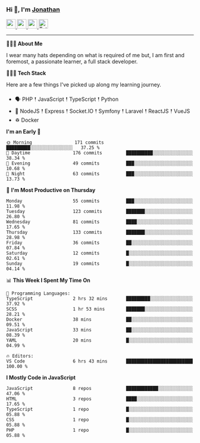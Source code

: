 ### Hi 👋, I'm [Jonathan](https://jonathan-d.ch) 

<p>
  <a href="https://www.twitter.com/redkill2108">
    <img src="https://img.shields.io/badge/twitter-%231DA1F2.svg?&style=for-the-badge&logo=twitter&logoColor=white" height=25>
  </a>
  <a href="https://www.linkedin.com/in/jdebetaz">
    <img src="https://img.shields.io/badge/linkedin-%230077B5.svg?&style=for-the-badge&logo=linkedin&logoColor=white" height=25>
  </a>
  <a href="https://www.instagram.com/jdebetaz/">
    <img src="https://img.shields.io/badge/instagram-%23E4405F.svg?&style=for-the-badge&logo=instagram&logoColor=white" height=25>
  </a>
  <a href="https://wakatime.com/@5c95ead1-71ee-4ecc-9a32-6c2b293dd432">
    <img src="https://wakatime.com/badge/user/5c95ead1-71ee-4ecc-9a32-6c2b293dd432.svg?style=for-the-badge" height=25 alt="Total time coded since Aug 23 2019" />
  </a>
</p>

-------

**🙋🏻‍♂️ About Me** 

<p>I wear many hats depending on what is required of me but, I am first and foremost, a passionate learner, a full stack developer.</p>

**👨🏻‍💻 Tech Stack** 

<p>Here are a few things I've picked up along my learning journey.</p>

- 🗣 PHP 𒑰 JavaScript 𒑰 TypeScript 𒑰 Python
- 🎒 NodeJS 𒑰 Express 𒑰 Socket.IO 𒑰 Symfony 𒑰 Laravel 𒑰 ReactJS 𒑰 VueJS
- ♽ Docker

<!--START_SECTION:waka-->
**I'm an Early 🐤** 

```text
🌞 Morning                171 commits         █████████░░░░░░░░░░░░░░░░   37.25 % 
🌆 Daytime                176 commits         ██████████░░░░░░░░░░░░░░░   38.34 % 
🌃 Evening                49 commits          ███░░░░░░░░░░░░░░░░░░░░░░   10.68 % 
🌙 Night                  63 commits          ███░░░░░░░░░░░░░░░░░░░░░░   13.73 % 
```
📅 **I'm Most Productive on Thursday** 

```text
Monday                   55 commits          ███░░░░░░░░░░░░░░░░░░░░░░   11.98 % 
Tuesday                  123 commits         ███████░░░░░░░░░░░░░░░░░░   26.80 % 
Wednesday                81 commits          ████░░░░░░░░░░░░░░░░░░░░░   17.65 % 
Thursday                 133 commits         ███████░░░░░░░░░░░░░░░░░░   28.98 % 
Friday                   36 commits          ██░░░░░░░░░░░░░░░░░░░░░░░   07.84 % 
Saturday                 12 commits          █░░░░░░░░░░░░░░░░░░░░░░░░   02.61 % 
Sunday                   19 commits          █░░░░░░░░░░░░░░░░░░░░░░░░   04.14 % 
```


📊 **This Week I Spent My Time On** 

```text
💬 Programming Languages: 
TypeScript               2 hrs 32 mins       █████████░░░░░░░░░░░░░░░░   37.92 % 
SCSS                     1 hr 53 mins        ███████░░░░░░░░░░░░░░░░░░   28.21 % 
Docker                   38 mins             ██░░░░░░░░░░░░░░░░░░░░░░░   09.51 % 
JavaScript               33 mins             ██░░░░░░░░░░░░░░░░░░░░░░░   08.39 % 
YAML                     20 mins             █░░░░░░░░░░░░░░░░░░░░░░░░   04.99 % 

🔥 Editors: 
VS Code                  6 hrs 43 mins       █████████████████████████   100.00 % 
```

**I Mostly Code in JavaScript** 

```text
JavaScript               8 repos             ████████████░░░░░░░░░░░░░   47.06 % 
HTML                     3 repos             ████░░░░░░░░░░░░░░░░░░░░░   17.65 % 
TypeScript               1 repo              █░░░░░░░░░░░░░░░░░░░░░░░░   05.88 % 
CSS                      1 repo              █░░░░░░░░░░░░░░░░░░░░░░░░   05.88 % 
PHP                      1 repo              █░░░░░░░░░░░░░░░░░░░░░░░░   05.88 % 
```




<!--END_SECTION:waka-->
